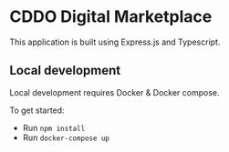 # CDDO Digital Marketplace

This application is built using Express.js and Typescript.

## Local development

Local development requires Docker & Docker compose.

To get started:

- Run `npm install`
- Run `docker-compose up`
